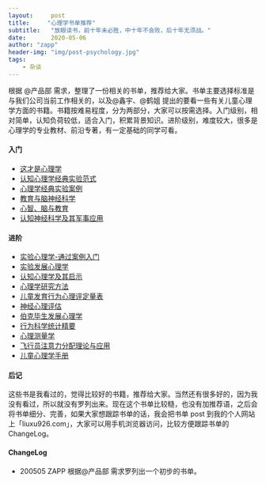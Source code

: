 ```yaml
---
layout:     post
title:     "心理学书单推荐"
subtitle:   "放眼读书，前十年未必胜，中十年不会败，后十年无须战。"
date:       2020-05-06
author: "zapp"
header-img: "img/post-psychology.jpg"
tags:
    - 杂谈
---
```


根据 @产品部 需求，整理了一份相关的书单，推荐给大家。书单主要选择标准是与我们公司当前工作相关的，以及@鑫宇、@鹤姐 提出的要看一些有关儿童心理学方面的书籍。书籍按难易程度，分为两部分，大家可以按需选择。入门级别，相对简单，认知负荷较低，适合入门，积累背景知识。进阶级别，难度较大，很多是心理学的专业教材、前沿专著，有一定基础的同学可看。

#### 入门
- [这才是心理学](https://book.douban.com/subject/35023259/)
- [认知心理学经典实验范式](https://book.douban.com/subject/34827650/)
- [心理学经典实验案例](http://product.dangdang.com/23285343.html)
- [教育与脑神经科学](https://book.douban.com/subject/25884163/)
- [心智、脑与教育](https://book.douban.com/subject/24869163/)
- [认知神经科学及其军事应用](http://product.dangdang.com/1089191303.html)

#### 进阶
- [实验心理学-通过案例入门](https://book.douban.com/subject/30305632/)
- [实验发展心理学](http://product.dangdang.com/25225808.html)
- [认知心理学及其启示](https://book.douban.com/subject/7067149/)
- [心理学研究方法](https://book.douban.com/subject/3270929/)
- [儿童发育行为心理评定量表](https://book.douban.com/subject/26777060/)
- [神经心理评估](https://book.douban.com/subject/27038169/)
- [伯克毕生发展心理学](https://book.douban.com/subject/32694876/)
- [行为科学统计精要](https://book.douban.com/subject/26842322/)
- [心理测量学](https://book.douban.com/subject/10785327/)
- [飞行员注意力分配理论与应用](https://book.douban.com/subject/25828593/)
- [儿童心理学手册](https://book.douban.com/subject/26352470/)

#### 后记
这些书是我看过的，觉得比较好的书籍，推荐给大家。当然还有很多好的，因为我没有看过，所以就没有罗列出来。现在这个书单比较糙，也没有加推荐语，之后会将书单细分、完善，如果大家想跟踪书单的话，我会把书单 post 到我的个人网站上「liuxu926.com」，大家可以用手机浏览器访问，比较方便跟踪书单的 ChangeLog。

#### ChangeLog
- 200505 ZAPP 根据@产品部 需求罗列出一个初步的书单。